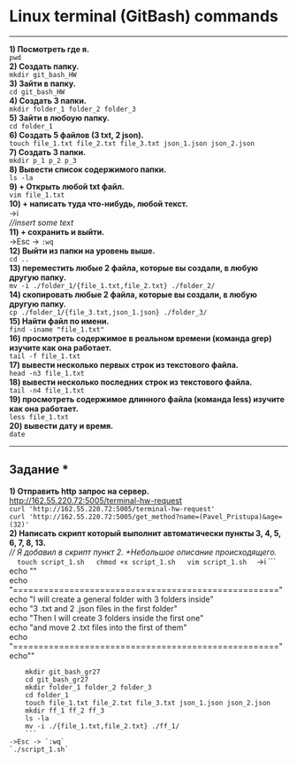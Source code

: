 # Linux terminal (GitBash) commands
____
__1) Посмотреть где я.__  
	`pwd`  
__2) Создать папку.__  
	`mkdir git_bash_HW`  
__3) Зайти в папку.__  
	`cd git_bash_HW`  
__4) Создать 3 папки.__  
	`mkdir folder_1 folder_2 folder_3`  
__5) Зайти в любоую папку.__  
	`cd folder_1`  
__6) Создать 5 файлов (3 txt, 2 json).__  
	`touch file_1.txt file_2.txt file_3.txt json_1.json json_2.json`  
__7) Создать 3 папки.__  
	`mkdir p_1 p_2 p_3`  
__8) Вывести список содержимого папки.__  
	`ls -la`  
__9) + Открыть любой txt файл.__    
	`vim file_1.txt`  
__10) + написать туда что-нибудь, любой текст.__  
	->i   
	*//insert some text*  
__11) + сохранить и выйти.__  
	->Esc -> `:wq`  
__12) Выйти из папки на уровень выше.__  
	`cd ..`  
__13) переместить любые 2 файла, которые вы создали, в любую другую папку.__  
	`mv -i ./folder_1/{file_1.txt,file_2.txt} ./folder_2/`  
__14) скопировать любые 2 файла, которые вы создали, в любую другую папку.__  
	`cp ./folder_1/{file_3.txt,json_1.json} ./folder_3/`  
__15) Найти файл по имени.__  
	`find -iname "file_1.txt"`  
__16) просмотреть содержимое в реальном времени (команда grep) изучите как она работает.__  
	`tail -f file_1.txt`  
__17) вывести несколько первых строк из текстового файла.__  
	`head -n3 file_1.txt`  
__18) вывести несколько последних строк из текстового файла.__  
	`tail -n4 file_1.txt`  
__19) просмотреть содержимое длинного файла (команда less) изучите как она работает.__  
	`less file_1.txt`  
__20) вывести дату и время.__  
	`date`  
____

## Задание *  
__1) Отправить http запрос на сервер.__  
http://162.55.220.72:5005/terminal-hw-request  
	`curl 'http://162.55.220.72:5005/terminal-hw-request'`  
	`curl 'http://162.55.220.72:5005/get_method?name=(Pavel_Pristupa)&age=(32)'`  
__2) Написать скрипт который выполнит автоматически пункты 3, 4, 5, 6, 7, 8, 13.__  
	*// Я добавил в скрипт пункт 2. +Небольшое описание происходящего.*  
		```  
	touch script_1.sh  
	chmod +x script_1.sh  
	vim script_1.sh  
	```
	->i 
		```  
		echo ""  
		echo "===================================================="  
		echo "I will create a general folder with 3 folders inside"  
		echo "3 .txt and 2 .json files in the first folder"  
		echo "Then I will create 3 folders inside the first one"  
		echo "and move 2 .txt files into the first of them"  
		echo "===================================================="  
		echo""  
  
		mkdir git_bash_gr27  
		cd git_bash_gr27  
		mkdir folder_1 folder_2 folder_3  
		cd folder_1  
		touch file_1.txt file_2.txt file_3.txt json_1.json json_2.json  
		mkdir ff_1 ff_2 ff_3  
		ls -la  
		mv -i ./{file_1.txt,file_2.txt} ./ff_1/  
		```  
	->Esc -> `:wq`  
	`./script_1.sh`  

